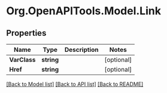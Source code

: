 # Org.OpenAPITools.Model.Link

## Properties

Name | Type | Description | Notes
------------ | ------------- | ------------- | -------------
**VarClass** | **string** |  | [optional] 
**Href** | **string** |  | [optional] 

[[Back to Model list]](../README.md#documentation-for-models) [[Back to API list]](../README.md#documentation-for-api-endpoints) [[Back to README]](../README.md)

